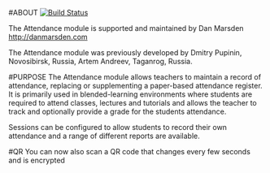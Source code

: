 #ABOUT [![Build Status](https://travis-ci.org/danmarsden/moodle-mod_attendance.svg?branch=master)](https://travis-ci.org/danmarsden/moodle-mod_attendance)

The Attendance module is supported and maintained by Dan Marsden http://danmarsden.com

The Attendance module was previously developed by
    Dmitry Pupinin, Novosibirsk, Russia,
    Artem Andreev, Taganrog, Russia.

#PURPOSE
The Attendance module allows teachers to maintain a record of attendance, replacing or supplementing a paper-based attendance register.
It is primarily used in blended-learning environments where students are required to attend classes, lectures and tutorials and allows
the teacher to track and optionally provide a grade for the students attendance.

Sessions can be configured to allow students to record their own attendance and a range of different reports are available.

#QR
You can now also scan a QR code that changes every few seconds and is encrypted
